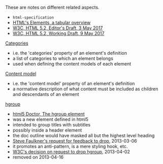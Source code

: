 
These are notes on different related aspects.

* `html-specification`
* [HTML's Elements, a tabular overview](https://w3c.github.io/elements-of-html/)
* [W3C, HTML 5.2, Editor's Draft, 3 May 2017](https://w3c.github.io/html)
* [W3C, HTML 5.2, Working Draft, 9 May 2017](https://www.w3.org/TR/html52/)

[Categories](https://w3c.github.io/html/dom.html#categories)

* i.e. the 'categories' property of an element's definition
* a list of categories to which an element belongs
* used when defining the content models of each element

[Content model](https://w3c.github.io/html/dom.html#content-model)

* i.e. the 'content model' property of an element's definition
* a normative description of what content must be included as children and
  descendants of an element

[hgroup]()

* [html5 Doctor, The hgroup element](http://html5doctor.com/the-hgroup-element)
* was a new element defined in html5
* intended to group titles with subtitles
* possibly inside a header element
* the doc outline would have masked all but the highest level heading
* [Steve Faulkner's request for feedback to drop](https://lists.w3.org/Archives/Public/public-html/2013Mar/0026.html), 2013-03-06
* it promotes an anti-pattern, is a mere styling hook, etc.
* [W3C's decision on request to drop hgroup](https://lists.w3.org/Archives/Public/public-html-admin/2013Apr/0003.html), 2013-04-02
* removed on 2013-04-16
